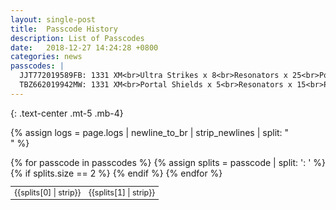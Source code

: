 ```yaml
---
layout: single-post
title:  Passcode History
description: List of Passcodes
date:   2018-12-27 14:24:28 +0800
categories: news
passcodes: |
  JJT772019589FB: 1331 XM<br>Ultra Strikes x 8<br>Resonators x 25<br>Power Cubes x 15<br>XMP Bursters x 25 
  TBZ662019942MW: 1331 XM<br>Portal Shields x 5<br>Resonators x 15<br>Power Cubes x 10<br>XMP Bursters x 25
---
```


{: .text-center .mt-5 .mb-4}

{% assign logs = page.logs | newline_to_br | strip_newlines | split: "<br />" %}

<table class="table table-sm table-bordered" style="font-size: 0.9em;">
<tbody>
{% for passcode in passcodes %}
  {% assign splits = passcode | split: ': ' %}
  {% if splits.size == 2 %}
    <tr>
      <td class="text-center">{{splits[0] | strip}}</td>
      <td>{{splits[1] | strip}}</td>
    </tr>
  {% endif %}
{% endfor %}
</tbody>
</table>


